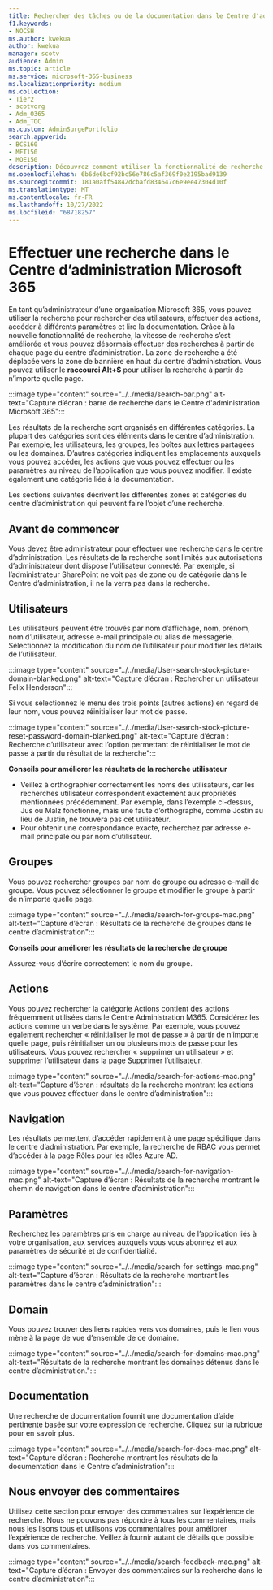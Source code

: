 ```yaml
---
title: Rechercher des tâches ou de la documentation dans le Centre d'administration Microsoft 365
f1.keywords:
- NOCSH
ms.author: kwekua
author: kwekua
manager: scotv
audience: Admin
ms.topic: article
ms.service: microsoft-365-business
ms.localizationpriority: medium
ms.collection:
- Tier2
- scotvorg
- Adm_O365
- Adm_TOC
ms.custom: AdminSurgePortfolio
search.appverid:
- BCS160
- MET150
- MOE150
description: Découvrez comment utiliser la fonctionnalité de recherche dans le centre d’administration pour obtenir des résultats meilleurs et plus rapides.
ms.openlocfilehash: 6b6de6bcf92bc56e786c5af369f0e2195bad9139
ms.sourcegitcommit: 181a0aff54842dcbafd834647c6e9ee47304d10f
ms.translationtype: MT
ms.contentlocale: fr-FR
ms.lasthandoff: 10/27/2022
ms.locfileid: "68718257"
---
```

# <a name="search-in-the-microsoft-365-admin-center"></a>Effectuer une recherche dans le Centre d’administration Microsoft 365

En tant qu’administrateur d’une organisation Microsoft 365, vous pouvez utiliser la recherche pour rechercher des utilisateurs, effectuer des actions, accéder à différents paramètres et lire la documentation. Grâce à la nouvelle fonctionnalité de recherche, la vitesse de recherche s’est améliorée et vous pouvez désormais effectuer des recherches à partir de chaque page du centre d’administration. La zone de recherche a été déplacée vers la zone de bannière en haut du centre d’administration. Vous pouvez utiliser le **raccourci Alt+S** pour utiliser la recherche à partir de n’importe quelle page.

:::image type="content" source="../../media/search-bar.png" alt-text="Capture d’écran : barre de recherche dans le Centre d'administration Microsoft 365":::

Les résultats de la recherche sont organisés en différentes catégories. La plupart des catégories sont des éléments dans le centre d’administration. Par exemple, les utilisateurs, les groupes, les boîtes aux lettres partagées ou les domaines. D’autres catégories indiquent les emplacements auxquels vous pouvez accéder, les actions que vous pouvez effectuer ou les paramètres au niveau de l’application que vous pouvez modifier. Il existe également une catégorie liée à la documentation.

Les sections suivantes décrivent les différentes zones et catégories du centre d’administration qui peuvent faire l’objet d’une recherche.

## <a name="before-you-begin"></a>Avant de commencer

Vous devez être administrateur pour effectuer une recherche dans le centre d’administration. Les résultats de la recherche sont limités aux autorisations d’administrateur dont dispose l’utilisateur connecté. Par exemple, si l’administrateur SharePoint ne voit pas de zone ou de catégorie dans le Centre d’administration, il ne la verra pas dans la recherche.

## <a name="users"></a>Utilisateurs

Les utilisateurs peuvent être trouvés par nom d’affichage, nom, prénom, nom d’utilisateur, adresse e-mail principale ou alias de messagerie. Sélectionnez la modification du nom de l’utilisateur pour modifier les détails de l’utilisateur.

:::image type="content" source="../../media/User-search-stock-picture-domain-blanked.png" alt-text="Capture d’écran : Rechercher un utilisateur Felix Henderson":::

Si vous sélectionnez le menu des trois points (autres actions) en regard de leur nom, vous pouvez réinitialiser leur mot de passe.

:::image type="content" source="../../media/User-search-stock-picture-reset-password-domain-blanked.png" alt-text="Capture d’écran : Recherche d’utilisateur avec l’option permettant de réinitialiser le mot de passe à partir du résultat de la recherche":::

**Conseils pour améliorer les résultats de la recherche utilisateur**

- Veillez à orthographier correctement les noms des utilisateurs, car les recherches utilisateur correspondent exactement aux propriétés mentionnées précédemment. Par exemple, dans l’exemple ci-dessus, Jus ou Malz fonctionne, mais une faute d’orthographe, comme Jostin au lieu de Justin, ne trouvera pas cet utilisateur.
- Pour obtenir une correspondance exacte, recherchez par adresse e-mail principale ou par nom d’utilisateur.

## <a name="groups"></a>Groupes

Vous pouvez rechercher groupes par nom de groupe ou adresse e-mail de groupe. Vous pouvez sélectionner le groupe et modifier le groupe à partir de n’importe quelle page.

:::image type="content" source="../../media/search-for-groups-mac.png" alt-text="Capture d’écran : Résultats de la recherche de groupes dans le centre d’administration":::

**Conseils pour améliorer les résultats de la recherche de groupe**

Assurez-vous d’écrire correctement le nom du groupe.

## <a name="actions"></a>Actions

Vous pouvez rechercher la catégorie Actions contient des actions fréquemment utilisées dans le Centre Administration M365. Considérez les actions comme un verbe dans le système. Par exemple, vous pouvez également rechercher « réinitialiser le mot de passe » à partir de n’importe quelle page, puis réinitialiser un ou plusieurs mots de passe pour les utilisateurs. Vous pouvez rechercher « supprimer un utilisateur » et supprimer l’utilisateur dans la page Supprimer l’utilisateur.

:::image type="content" source="../../media/search-for-actions-mac.png" alt-text="Capture d’écran : résultats de la recherche montrant les actions que vous pouvez effectuer dans le centre d’administration":::

## <a name="navigation"></a>Navigation

Les résultats permettent d’accéder rapidement à une page spécifique dans le centre d’administration. Par exemple, la recherche de RBAC vous permet d’accéder à la page Rôles pour les rôles Azure AD.

:::image type="content" source="../../media/search-for-navigation-mac.png" alt-text="Capture d’écran : Résultats de la recherche montrant le chemin de navigation dans le centre d’administration":::

## <a name="settings"></a>Paramètres

Recherchez les paramètres pris en charge au niveau de l’application liés à votre organisation, aux services auxquels vous vous abonnez et aux paramètres de sécurité et de confidentialité.

:::image type="content" source="../../media/search-for-settings-mac.png" alt-text="Capture d’écran : Résultats de la recherche montrant les paramètres dans le centre d’administration":::

## <a name="domain"></a>Domain

Vous pouvez trouver des liens rapides vers vos domaines, puis le lien vous mène à la page de vue d’ensemble de ce domaine.

:::image type="content" source="../../media/search-for-domains-mac.png" alt-text="Résultats de la recherche montrant les domaines détenus dans le centre d’administration.":::

## <a name="documentation"></a>Documentation

Une recherche de documentation fournit une documentation d’aide pertinente basée sur votre expression de recherche. Cliquez sur la rubrique pour en savoir plus.

:::image type="content" source="../../media/search-for-docs-mac.png" alt-text="Capture d’écran : Recherche montrant les résultats de la documentation dans le Centre d’administration":::

## <a name="send-us-feedback"></a>Nous envoyer des commentaires

Utilisez cette section pour envoyer des commentaires sur l’expérience de recherche. Nous ne pouvons pas répondre à tous les commentaires, mais nous les lisons tous et utilisons vos commentaires pour améliorer l’expérience de recherche. Veillez à fournir autant de détails que possible dans vos commentaires.

:::image type="content" source="../../media/search-feedback-mac.png" alt-text="Capture d’écran : Envoyer des commentaires sur la recherche dans le centre d’administration":::